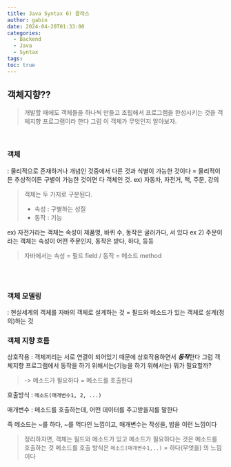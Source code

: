 ```yaml
---
title: Java Syntax 6) 클래스
author: gabin
date: 2024-04-20T01:33:00
categories:
  - Backend
  - Java
  - Syntax
tags: 
toc: true
---
```

## 객체지향??
> 개발할 때에도 객체들을 하나씩 만들고 조립해서 프로그램을 완성시키는 것을 객체지향 프로그램이라 한다
> 그럼 이 객체가 무엇인지 알아보자.

<br>

### 객체
: 물리적으로 존재하거나 개념인 것중에서 다른 것과 식별이 가능한 것이다 = 물리적이든 추상적이든 구별이 가능한 것이면 다 객체인 것.
ex) 자동차, 자전거, 책, 주문, 강의

> 객체는 두 가지로 구분된다.
> - 속성 : 구별하는 성질
> - 동작 : 기능

ex) 자전거라는 객체는 속성이 제품명, 바퀴 수, 동작은 굴러가다, 서 있다
ex 2) 주문이라는 객체는 속성이 어떤 주문인지, 동작은 받다, 하다, 등등

> 자바에서는 속성 = 필드 field / 동작 = 메소드 method


<br>
<br>

### 객체 모델링
: 현실세계의 객체를 자바의 객체로 설계하는 것 = 필드와 메소드가 있는 객체로 설계(정의)하는 것


### 객체 지향 흐름

상호작용 : 객체끼리는 서로 연결이 되어있기 때문에 상호작용하면서  ***동작***한다
그럼 객체지향 프로그램에서 동작을 하기 위해서는(기능을 하기 위해서는) 뭐가 필요할까?

>-> 메소드가 필요하다 = 메소드를 호출한다

호출방식 : `메소드(매개변수1, 2, ...)`

매개변수 : 메소드를 호출하는데, 어떤 데이터를 주고받을지를 말한다

즉 메소드는 ~를 하다, ~를 먹다인 느낌이고, 매개변수는 작성을, 밥을 이런 느낌이다

> 정리하자면, 객체는 필드와 메소드가 있고 메소드가 필요하다는 것은 메소드를 호출하는 것
> 메소드를 호출 방식은 `메소드(매개변수1,..)` = 하다(무엇을) 의 느낌이다
